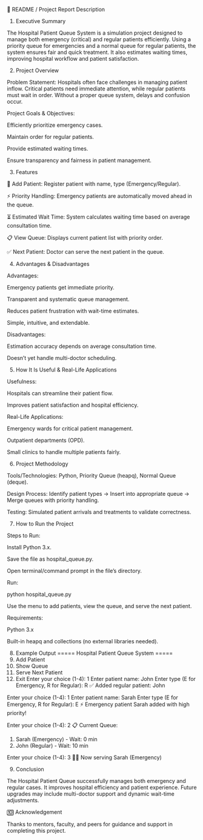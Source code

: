 📄 README / Project Report Description
1. Executive Summary

The Hospital Patient Queue System is a simulation project designed to manage both emergency (critical) and regular patients efficiently. Using a priority queue for emergencies and a normal queue for regular patients, the system ensures fair and quick treatment. It also estimates waiting times, improving hospital workflow and patient satisfaction.

2. Project Overview

Problem Statement:
Hospitals often face challenges in managing patient inflow. Critical patients need immediate attention, while regular patients must wait in order. Without a proper queue system, delays and confusion occur.

Project Goals & Objectives:

Efficiently prioritize emergency cases.

Maintain order for regular patients.

Provide estimated waiting times.

Ensure transparency and fairness in patient management.

3. Features

🏥 Add Patient: Register patient with name, type (Emergency/Regular).

⚡ Priority Handling: Emergency patients are automatically moved ahead in the queue.

⏳ Estimated Wait Time: System calculates waiting time based on average consultation time.

📋 View Queue: Displays current patient list with priority order.

✅ Next Patient: Doctor can serve the next patient in the queue.

4. Advantages & Disadvantages

Advantages:

Emergency patients get immediate priority.

Transparent and systematic queue management.

Reduces patient frustration with wait-time estimates.

Simple, intuitive, and extendable.

Disadvantages:

Estimation accuracy depends on average consultation time.

Doesn’t yet handle multi-doctor scheduling.

5. How It Is Useful & Real-Life Applications

Usefulness:

Hospitals can streamline their patient flow.

Improves patient satisfaction and hospital efficiency.

Real-Life Applications:

Emergency wards for critical patient management.

Outpatient departments (OPD).

Small clinics to handle multiple patients fairly.

6. Project Methodology

Tools/Technologies: Python, Priority Queue (heapq), Normal Queue (deque).

Design Process: Identify patient types → Insert into appropriate queue → Merge queues with priority handling.

Testing: Simulated patient arrivals and treatments to validate correctness.

7. How to Run the Project

Steps to Run:

Install Python 3.x.

Save the file as hospital_queue.py.

Open terminal/command prompt in the file’s directory.

Run:

python hospital_queue.py


Use the menu to add patients, view the queue, and serve the next patient.

Requirements:

Python 3.x

Built-in heapq and collections (no external libraries needed).

8. Example Output
===== Hospital Patient Queue System =====
1. Add Patient
2. Show Queue
3. Serve Next Patient
4. Exit
Enter your choice (1-4): 1
Enter patient name: John
Enter type (E for Emergency, R for Regular): R
✅ Added regular patient: John

Enter your choice (1-4): 1
Enter patient name: Sarah
Enter type (E for Emergency, R for Regular): E
⚡ Emergency patient Sarah added with high priority!

Enter your choice (1-4): 2
📋 Current Queue:
1. Sarah (Emergency) - Wait: 0 min
2. John (Regular) - Wait: 10 min

Enter your choice (1-4): 3
👨‍⚕️ Now serving Sarah (Emergency)

9. Conclusion

The Hospital Patient Queue successfully manages both emergency and regular cases. It improves hospital efficiency and patient experience. Future upgrades may include multi-doctor support and dynamic wait-time adjustments.

🔟 Acknowledgement

Thanks to mentors, faculty, and peers for guidance and support in completing this project.

